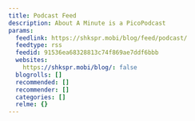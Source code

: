 ```yaml
---
title: Podcast Feed
description: About A Minute is a PicoPodcast
params:
  feedlink: https://shkspr.mobi/blog/feed/podcast/
  feedtype: rss
  feedid: 91536ea68328813c74f869ae7ddf6bbb
  websites:
    https://shkspr.mobi/blog/: false
  blogrolls: []
  recommended: []
  recommender: []
  categories: []
  relme: {}
---
```

